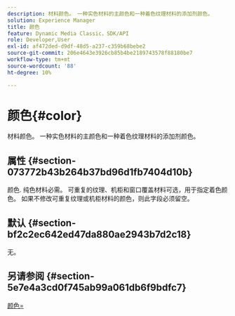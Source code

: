 ```yaml
---
description: 材料颜色。 一种实色材料的主颜色和一种着色纹理材料的添加剂颜色。
solution: Experience Manager
title: 颜色
feature: Dynamic Media Classic，SDK/API
role: Developer,User
exl-id: af472ded-d9df-48d5-a237-c359b68bebe2
source-git-commit: 206e4643e3926cb85b4be2189743578f88180be7
workflow-type: tm+mt
source-wordcount: '88'
ht-degree: 10%

---
```


# 颜色{#color}

材料颜色。 一种实色材料的主颜色和一种着色纹理材料的添加剂颜色。

## 属性 {#section-073772b43b264b37bd96d1fb7404d10b}

颜色. 纯色材料必需。 可重复的纹理、机柜和窗口覆盖材料可选，用于指定着色颜色。 如果不修改可重复纹理或机柜材料的颜色，则此字段必须留空。

## 默认 {#section-bf2c2ec642ed47da880ae2943b7d2c18}

无。

## 另请参阅 {#section-5e7e4a3cd0f745ab99a061db6f9bdfc7}

[颜色=](../../../../../ir-api/http-protocol/image-rendering-api-ref/c-ir-http-protocol-ref/c-ir-http-protocol-command-reference/r-ir-http-color.md#reference-ea3cba9edfe94dbab86d8f123a9ed0aa)
